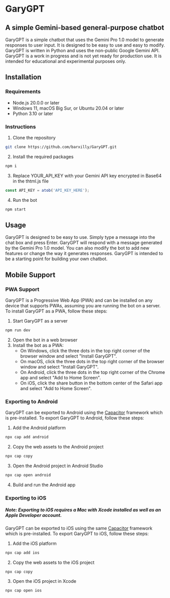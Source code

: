 # GaryGPT
## A simple Gemini-based general-purpose chatbot
GaryGPT is a simple chatbot that uses the Gemini Pro 1.0 model to generate responses to user input. It is designed to be easy to use and easy to modify. GaryGPT is written in Python and uses the non-public Google Gemini API. GaryGPT is a work in progress and is not yet ready for production use. It is intended for educational and experimental purposes only.
## Installation
### Requirements
- Node.js 20.0.0 or later
- Windows 11, macOS Big Sur, or Ubuntu 20.04 or later
- Python 3.10 or later
### Instructions
1. Clone the repository
```bash
git clone https://github.com/barxilly/GaryGPT.git
```
2. Install the required packages
```bash
npm i
```
3. Replace YOUR_API_KEY with your Gemini API key encrypted in Base64 in the thtml.js file
```javascript
const API_KEY = atob('API_KEY_HERE');
```
4. Run the bot
```bash
npm start
```
## Usage
GaryGPT is designed to be easy to use. Simply type a message into the chat box and press Enter. GaryGPT will respond with a message generated by the Gemini Pro 1.0 model. You can also modify the bot to add new features or change the way it generates responses. GaryGPT is intended to be a starting point for building your own chatbot.
## Mobile Support
### PWA Support
GaryGPT is a Progressive Web App (PWA) and can be installed on any device that supports PWAs, assuming you are running the bot on a server. To install GaryGPT as a PWA, follow these steps:
1. Start GaryGPT as a server
```bash
npm run dev
```
2. Open the bot in a web browser
3. Install the bot as a PWA:
    - On Windows, click the three dots in the top right corner of the browser window and select "Install GaryGPT".
    - On macOS, click the three dots in the top right corner of the browser window and select "Install GaryGPT".
    - On Android, click the three dots in the top right corner of the Chrome app and select "Add to Home Screen".
    - On iOS, click the share button in the bottom center of the Safari app and select "Add to Home Screen".
### Exporting to Android
GaryGPT can be exported to Android using the [Capacitor](https://capacitorjs.com/) framework which is pre-installed. To export GaryGPT to Android, follow these steps:
1. Add the Android platform
```bash
npx cap add android
```
2. Copy the web assets to the Android project
```bash
npx cap copy
```
3. Open the Android project in Android Studio
```bash
npx cap open android
```
4. Build and run the Android app

### Exporting to iOS
##### Note: Exporting to iOS requires a Mac with Xcode installed as well as an Apple Developer account.
GaryGPT can be exported to iOS using the same [Capacitor](https://capacitorjs.com/) framework which is pre-installed. To export GaryGPT to iOS, follow these steps:
1. Add the iOS platform
```bash
npx cap add ios
```
2. Copy the web assets to the iOS project
```bash
npx cap copy
```
3. Open the iOS project in Xcode
```bash
npx cap open ios
```
